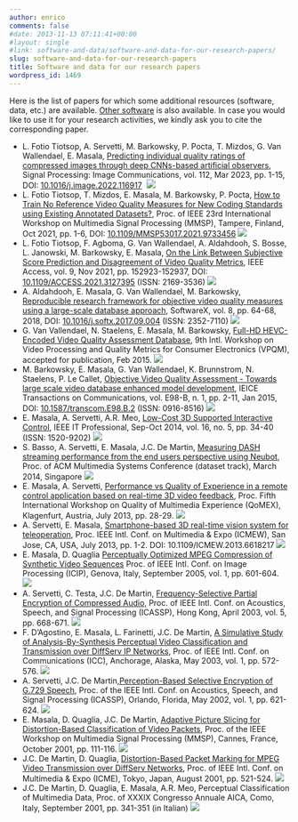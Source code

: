 ```yaml
---
author: enrico
comments: false
#date: 2013-11-13 07:11:41+00:00
#layout: single
#link: software-and-data/software-and-data-for-our-research-papers/
slug: software-and-data-for-our-research-papers
title: Software and data for our research papers
wordpress_id: 1469
---
```


Here is the list of papers for which some additional resources (software, data, etc.) are available. [Other software]({{site.baseurl}}/software-and-data/activities-within-jeg) is also available. In case you would like to use it for your research activities, we kindly ask you to cite the corresponding paper.

- L. Fotio Tiotsop, A. Servetti, M. Barkowsky, P. Pocta, T. Mizdos, G. Van Wallendael, E. Masala, [Predicting individual quality ratings of compressed images through deep CNNs-based artificial observers]({{site.baseurl}}/res/2023/01/Fotio_SPIC2023_author_version.pdf), Signal Processing: Image Communications, vol. 112, Mar 2023, pp. 1-15, DOI: [10.1016/j.image.2022.116917](https://doi.org/10.1016/j.image.2022.116917)  [![]({{site.baseurl}}/res/2013/11/go_icon_mini.png)](http://media.polito.it/AIobservers)
- L. Fotio Tiotsop, T. Mizdos, E. Masala, M. Barkowsky, P. Pocta, [How to Train No Reference Video Quality Measures for New Coding Standards using Existing Annotated Datasets?](http://hdl.handle.net/11583/2924852), Proc. of IEEE 23rd International Workshop on Multimedia Signal Processing (MMSP), Tampere, Finland, Oct 2021, pp. 1-6, DOI: [10.1109/MMSP53017.2021.9733456](https://doi.org/10.1109/MMSP53017.2021.9733456) [![]({{site.baseurl}}/res/2013/11/go_icon_mini.png)](http://media.polito.it/its4s)
- L. Fotio Tiotsop, F. Agboma, G. Van Wallendael, A. Aldahdooh, S. Bosse, L. Janowski, M. Barkowsky, E. Masala,
  [On the Link Between Subjective Score Prediction and Disagreement of Video Quality Metrics](http://dx.doi.org/10.1109/ACCESS.2021.3127395),
  IEEE Access, vol. 9, Nov 2021, pp. 152923-152937, DOI: [10.1109/ACCESS.2021.3127395](http://dx.doi.org/10.1109/ACCESS.2021.3127395) (ISSN: 2169-3536) [![]({{site.baseurl}}/res/2013/11/go_icon_mini.png)](https://vqegjeg.github.io/jeg-hybrid/resources)
- A. Aldahdooh, E. Masala, G. Van Wallendael, M. Barkowsky,
  [Reproducible research framework for objective video quality measures using a large-scale database approach](http://dx.doi.org/10.1016/j.softx.2017.09.004),
  SoftwareX, vol. 8, pp. 64-68, 2018, DOI: [10.1016/j.softx.2017.09.004](http://dx.doi.org/10.1016/j.softx.2017.09.004) (ISSN: 2352-7110) [![]({{site.baseurl}}/res/2013/11/go_icon_mini.png)](https://github.com/ElsevierSoftwareX/SOFTX-D-17-00069)
- G. Van Vallendael, N. Staelens, E. Masala, M. Barkowsky,
  [Full-HD HEVC-Encoded Video Quality Assessment Database](https://hal.archives-ouvertes.fr/hal-01149347),
  9th Intl. Workshop on Video Processing and Quality Metrics for Consumer Electronics (VPQM), accepted for publication, Feb 2015. [![]({{site.baseurl}}/res/2013/11/go_icon_mini.png)]({{site.baseurl}}/software-and-data/activities-within-jeg)
- M. Barkowsky, E. Masala, G. Van Wallendael, K. Brunnstrom, N. Staelens, P. Le Callet, [Objective Video Quality Assessment - Towards large scale video database enhanced model development](http://search.ieice.org/bin/summary.php?id=e98-b_1_2), IEICE Transactions on Communications, vol. E98-B, n. 1, pp. 2-11, Jan 2015, DOI: [10.1587/transcom.E98.B.2](http://dx.doi.org/10.1587/transcom.E98.B.2) (ISSN: 0916-8516) [![]({{site.baseurl}}/res/2013/11/go_icon_mini.png)]({{site.baseurl}}/software-and-data/activities-within-jeg)
- E. Masala, A. Servetti, A.R. Meo, [Low-Cost 3D Supported Interactive Control]({{site.baseurl}}/res/2011/02/Masala_IEEE_IT_Professional_author_copy.pdf), IEEE IT Professional, Sep-Oct 2014, vol. 16, no. 5, pp. 34-40 (ISSN: 1520-9202) [![]({{site.baseurl}}/res/2013/11/go_icon_mini.png)]({{site.baseurl}}/the-future-is-now-present-in-3d-low-cost-3d-supported-interactive-control)
- S. Basso, A. Servetti, E. Masala, J.C. De Martin, [Measuring DASH streaming performance from the end users perspective using Neubot]({{site.baseurl}}/res/2011/02/Basso_Neubot_ACMMMSys2014_author_copy.pdf), Proc. of ACM Multimedia Systems Conference (dataset track), March 2014, Singapore [![]({{site.baseurl}}/res/2013/11/go_icon_mini.png)]({{site.baseurl}}/measuring-dash-streaming-performance-from-the-end-users-perspective-using-neubot)
- E. Masala, A. Servetti, [Performance vs Quality of Experience in a remote control application based on real-time 3D video feedback]({{site.baseurl}}/res/2011/02/qomex2013_masala_servetti_lowdelay3Dtelecontrol_authorcopy.pdf), Proc. Fifth International Workshop on Quality of Multimedia Experience (QoMEX), Klagenfurt, Austria, July 2013, pp. 28-29. [![]({{site.baseurl}}/res/2013/11/go_icon_mini.png)]({{site.baseurl}}/performance-vs-qoe-in-a-remote-control-application-based-on-real-time-3d-video-feedback)
- A. Servetti, E. Masala, [Smartphone-based 3D real-time vision system for teleoperation]({{site.baseurl}}/res/2011/02/Servetti_Masala_LowDelayVideo_ICME2013.pdf), Proc. IEEE Intl. Conf. on Multimedia & Expo (ICMEW), San Jose, CA, USA, July 2013, pp. 1-2. DOI: 10.1109/ICMEW.2013.6618217 [![]({{site.baseurl}}/res/2013/11/go_icon_mini.png)]({{site.baseurl}}/smartphone-based-3d-real-time-vision-system-for-teleoperation)
- E. Masala, D. Quaglia
  [Perceptually Optimized MPEG Compression of Synthetic Video Sequences]({{site.baseurl}}/res/2011/02/masala_icip2005.pdf)
  Proc. of IEEE Intl. Conf. on Image Processing (ICIP), Genova, Italy, September 2005, vol. 1, pp. 601-604. [![]({{site.baseurl}}/res/2013/11/go_icon_mini.png)](http://media.polito.it/perceptual3d)
- A. Servetti, C. Testa, J.C. De Martin, [Frequency-Selective Partial Encryption of Compressed Audio]({{site.baseurl}}/res/2011/02/Servetti_FrequencySelectivePartialEncryptionOfCompressedAudio_ProcICASSP_2003.pdf), Proc. of IEEE Intl. Conf. on Acoustics, Speech, and Signal Processing (ICASSP), Hong Kong, April 2003, vol. 5, pp. 668-671. [![]({{site.baseurl}}/res/2013/11/go_icon_mini.png)](http://media.polito.it/icassp03)
- F. D’Agostino, E. Masala, L. Farinetti, J.C. De Martin, [A Simulative Study of Analysis-By-Synthesis Perceptual Video Classification and Transmission over DiffServ IP Networks]({{site.baseurl}}/res/2011/02/dagostino_masala_icc2003.pdf), Proc. of IEEE Intl. Conf. on Communications (ICC), Anchorage, Alaska, May 2003, vol. 1, pp. 572-576. [![]({{site.baseurl}}/res/2013/11/go_icon_mini.png)](http://media.polito.it/icc2003)
- A. Servetti, J.C. De Martin,[Perception-Based Selective Encryption of G.729 Speech]({{site.baseurl}}/res/2011/02/Servetti_ICASSP2002.pdf), Proc. of the IEEE Intl. Conf. on Acoustics, Speech, and Signal Processing (ICASSP), Orlando, Florida, May 2002, vol. 1, pp. 621-624. [![]({{site.baseurl}}/res/2013/11/go_icon_mini.png)](http://media.polito.it/cryptovoice)
- E. Masala, D. Quaglia, J.C. De Martin, [Adaptive Picture Slicing for Distortion-Based Classification of Video Packets]({{site.baseurl}}/res/2011/02/Masala_MMSP2001.pdf), Proc. of the IEEE Workshop on Multimedia Signal Processing (MMSP), Cannes, France, October 2001, pp. 111-116. [![]({{site.baseurl}}/res/2013/11/go_icon_mini.png)](http://media.polito.it/mmsp2001)
- J.C. De Martin, D. Quaglia, [Distortion-Based Packet Marking for MPEG Video Transmission over DiffServ Networks]({{site.baseurl}}/res/2011/02/P320.pdf), Proc. of IEEE Intl. Conf. on Multimedia & Expo (ICME), Tokyo, Japan, August 2001, pp. 521-524. [![]({{site.baseurl}}/res/2013/11/go_icon_mini.png)](http://media.polito.it/icme2001)
- J.C. De Martin, D. Quaglia, E. Masala, A.R. Meo, Perceptual Classification of Multimedia Data, Proc. of XXXIX Congresso Annuale AICA, Como, Italy, September 2001, pp. 341-351 (in Italian) [![]({{site.baseurl}}/res/2013/11/go_icon_mini.png) ](http://media.polito.it/aica2001)
